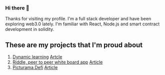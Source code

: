### Hi there 👋

Thanks for visiting my profile. I'm a full stack developer and have been exploring web3.0 lately. I'm familiar with React, Node.js and smart contract development in solidity.

## These are my projects that I'm proud about

1. [Dynamic learning](https://dl-next.herokuapp.com/workbook/5f7b2e204f79be001765eda9) [Artcle](https://dev.to/jithinks97/dynamic-learning-an-open-source-tool-to-teach-effectively-using-interactive-visualisations-450n)
2. [Riddle, peer to peer white board app](http://nknriddle.xyz/) [Article](https://nkn.org/community/blog/riddle-a-collaborative-whiteboard-web-app-powered-by-nkn/)
3. [Picturama Defi](https://picturama-defi.netlify.app/) [Article](https://devpost.com/software/picturama-defi-financing-independent-cinema)

